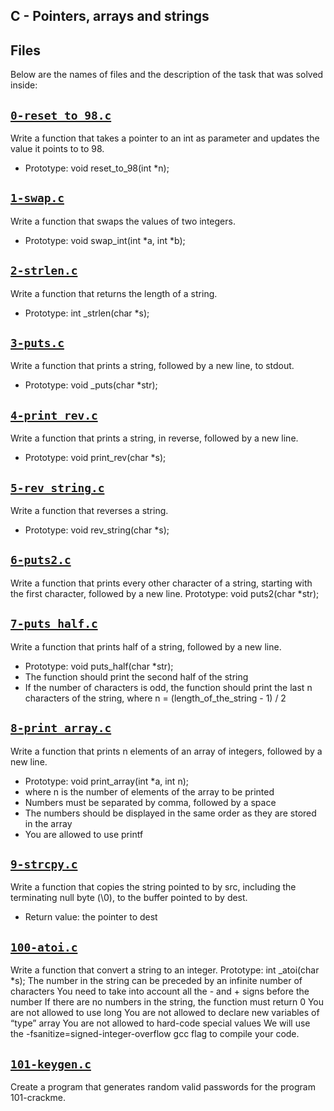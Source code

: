 ## C - Pointers, arrays and strings

## Files
Below are the names of files and the description of the task that was solved inside:


## [`0-reset_to_98.c`](0-reset_to_98.c)
Write a function that takes a pointer to an int as parameter and updates the value it points to to 98.
* Prototype: void reset_to_98(int *n);

## [`1-swap.c`](1-swap.c)
Write a function that swaps the values of two integers.
* Prototype: void swap_int(int *a, int *b);

## [`2-strlen.c`](2-strlen.c)
Write a function that returns the length of a string.
* Prototype: int _strlen(char *s);

## [`3-puts.c`](3-puts.c)
Write a function that prints a string, followed by a new line, to stdout.
* Prototype: void _puts(char *str);

## [`4-print_rev.c`](4-print_rev.c)
Write a function that prints a string, in reverse, followed by a new line.
* Prototype: void print_rev(char *s);

## [`5-rev_string.c`](5-rev_string.c)
Write a function that reverses a string.
 * Prototype: void rev_string(char *s);

## [`6-puts2.c`](6-puts2.c)
Write a function that prints every other character of a string, starting with the first character, followed by a new line.
Prototype: void puts2(char *str);

## [`7-puts_half.c`](7-puts_half.c)
Write a function that prints half of a string, followed by a new line.
* Prototype: void puts_half(char *str);
* The function should print the second half of the string
* If the number of characters is odd, the function should print the last n characters of the string, where n = (length_of_the_string - 1) / 2

## [`8-print_array.c`](8-print_array.c)
Write a function that prints n elements of an array of integers, followed by a new line.
* Prototype: void print_array(int *a, int n);
* where n is the number of elements of the array to be printed
* Numbers must be separated by comma, followed by a space
* The numbers should be displayed in the same order as they are stored in the array
* You are allowed to use printf

## [`9-strcpy.c`](9-strcpy.c)
Write a function that copies the string pointed to by src, including the terminating null byte (\0), to the buffer pointed to by dest.
* Return value: the pointer to dest



## [`100-atoi.c`](100-atoi.c)
Write a function that convert a string to an integer.
Prototype: int _atoi(char *s);
The number in the string can be preceded by an infinite number of characters
You need to take into account all the - and + signs before the number
If there are no numbers in the string, the function must return 0
You are not allowed to use long
You are not allowed to declare new variables of “type” array
You are not allowed to hard-code special values
We will use the -fsanitize=signed-integer-overflow gcc flag to compile your code.

## [`101-keygen.c`](101-keygen.c)
Create a program that generates random valid passwords for the program 101-crackme.
